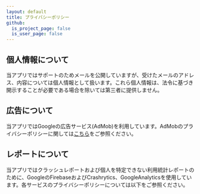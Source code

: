```yaml
---
layout: default
title: プライバシーポリシー
github:
  is_project_page: false
  is_user_page: false
---
```


## 個人情報について
当アプリではサポートのためメールを公開していますが、受けたメールのアドレス、内容については個人情報として扱います。これら個人情報は、法令に基づき開示することが必要である場合を除いては第三者に提供しません。

## 広告について
当アプリではGoogleの広告サービス(AdMob)を利用しています。AdMobのプライバシーポリシーに関しては[こちら](https://policies.google.com/privacy)をご参照ください。

## レポートについて
当アプリではクラッシュレポートおよび個人を特定できない利用統計レポートのために、GoogleのFirebaseおよびCrashrytics、GoogleAnalyticsを使用しています。各サービスのプライバシーポリシーについては以下をご参照ください。
